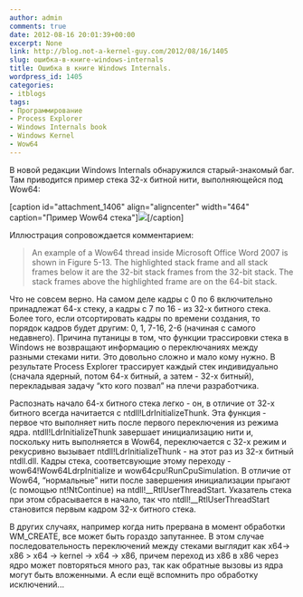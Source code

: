 ```yaml
---
author: admin
comments: true
date: 2012-08-16 20:01:39+00:00
excerpt: None
link: http://blog.not-a-kernel-guy.com/2012/08/16/1405
slug: ошибка-в-книге-windows-internals
title: Ошибка в книге Windows Internals.
wordpress_id: 1405
categories:
- itblogs
tags:
- Программирование
- Process Explorer
- Windows Internals book
- Windows Kernel
- Wow64
---
```


В новой редакции Windows Internals обнаружился старый-знакомый баг. Там приводится пример стека 32-х битной нити, выполняющейся под Wow64:

[caption id="attachment_1406" align="aligncenter" width="464" caption="Пример Wow64 стека"][![](http://blog.not-a-kernel-guy.com/wp-content/uploads/2012/08/wow64_stack.png)](http://blog.not-a-kernel-guy.com/wp-content/uploads/2012/08/wow64_stack.png)[/caption]

Иллюстрация сопровождается комментарием:



> An example of a Wow64 thread inside Microsoft Office Word 2007 is shown in Figure 5-13. The highlighted stack frame and all stack frames below it are the 32-bit stack frames from the 32-bit stack. The stack frames above the highlighted frame are on the 64-bit stack.


Что не совсем верно. На самом деле кадры с 0 по 6 включительно принадлежат 64-х стеку, а кадры с 7 по 16 - из 32-х битного стека. Более того, если отсортировать кадры по времени создания, то порядок кадров будет другим: 0, 1, 7-16, 2-6 (начиная с самого недавнего). Причина путаницы в том, что функции трассировки стека в Windows не возвращают информацию о переключаниях между разными стеками нити. Это довольно сложно и мало кому нужно. В результате Process Explorer трассирует каждый стек индивидуально (сначала ядерный, потом 64-х битный, а затем - 32-х битный), перекладывая задачу “кто кого позвал” на плечи разработчика.

Распознать начало 64-х битного стека легко - он, в отличие от 32-х битного всегда начитается с ntdll!LdrInitializeThunk. Эта функция - первое что выполняет нить после первого переключения из режима ядра. ntdll!LdrInitializeThunk завершает инициализацию нити и, поскольку нить выполняется в Wow64, переключается с 32-х режим и рекусривно вызывает ntdll!LdrInitializeThunk - на этот раз из 32-х битный ntdll.dll. Кадры стека, соответсвующие этому переходу - wow64!Wow64LdrpInitialize и wow64cpu!RunCpuSimulation. В отличие от Wow64, “нормальные” нити после завершения инициализации прыгают (с помощью nt!NtContinue) на ntdll!__RtlUserThreadStart. Указатель стека при этом сбрасывается в начало, так что ntdll!__RtlUserThreadStart становится первым кадром 32-х битного стека.

В других случаях, например когда нить прервана в момент обработки WM_CREATE, все может быть гораздо запутаннее. В этом случае последовательность переключений между стеками выглядит как x64-> x86 > x64 -> kernel -> x64 -> x86, причем переход из x86 в x86 через ядро может повторяться много раз, так как обратные вызовы из ядра могут быть вложенными. А если ещё вспомнить про обработку исключений...
